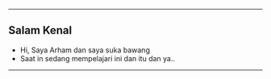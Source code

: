 ___
## Salam Kenal
- Hi, Saya Arham dan saya suka bawang
- Saat in sedang mempelajari ini dan itu dan ya..
___
```mermaid

```

<!---
ArhamAhliBawang/ArhamAhliBawang is a ✨ special ✨ repository because its `README.md` (this file) appears on your GitHub profile.
You can click the Preview link to take a look at your changes.
--->

